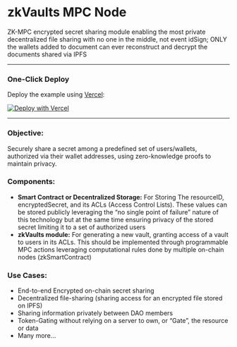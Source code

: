 # zkVaults MPC Node 
ZK-MPC encrypted secret sharing module enabling the most private decentralized file sharing with no one in the middle, not event idSign; ONLY the wallets added to document can ever reconstruct and decrypt the documents shared via IPFS

---
### One-Click Deploy

Deploy the example using [Vercel](https://vercel.com):

[![Deploy with Vercel](https://vercel.com/button)](https://vercel.com/new/clone?repository-url=https%3A%2F%2Fgithub.com%2Fidsignhq%2Fzk-mpc-node%2Ftree%2Fmain&project-name=idsign-zk-mpc-node&repository-name=idsign-zk-mpc-node&demo-title=idSign%20ZK%20MPC%20Node&demo-description=Validator%20Node%20idsign%20MPC&demo-url=https%3A%2F%2Fapp.idsign.com%2F&demo-image=https%3A%2F%2Fapp.idsign.com%2Fog.png&stores=%5B%7B"type"%3A"kv"%7D%5D)


---

### **Objective**: 
Securely share a secret among a predefined set of users/wallets, authorized via their wallet addresses, using zero-knowledge proofs to maintain privacy.

### **Components**:

- **Smart Contract or Decentralized Storage:** For Storing The resourceID, encryptedSecret, and its ACLs (Access Control Lists). These values can be stored publicly leveraging the “no single point of failure” nature of this technology but at the same time ensuring privacy of the stored secret limiting it to a set of authorized users
- **zkVaults module:** For generating a new vault, granting access of a vault to users in its ACLs. This should be implemented through programmable MPC actions leveraging computational rules done by multiple on-chain nodes (zkSmartContract)

### **Use Cases:**

- End-to-end Encrypted on-chain secret sharing
- Decentralized file-sharing (sharing access for an encrypted file stored on IPFS)
- Sharing information privately between DAO members
- Token-Gating without relying on a server to own, or “Gate”, the resource or data
- Many more…

